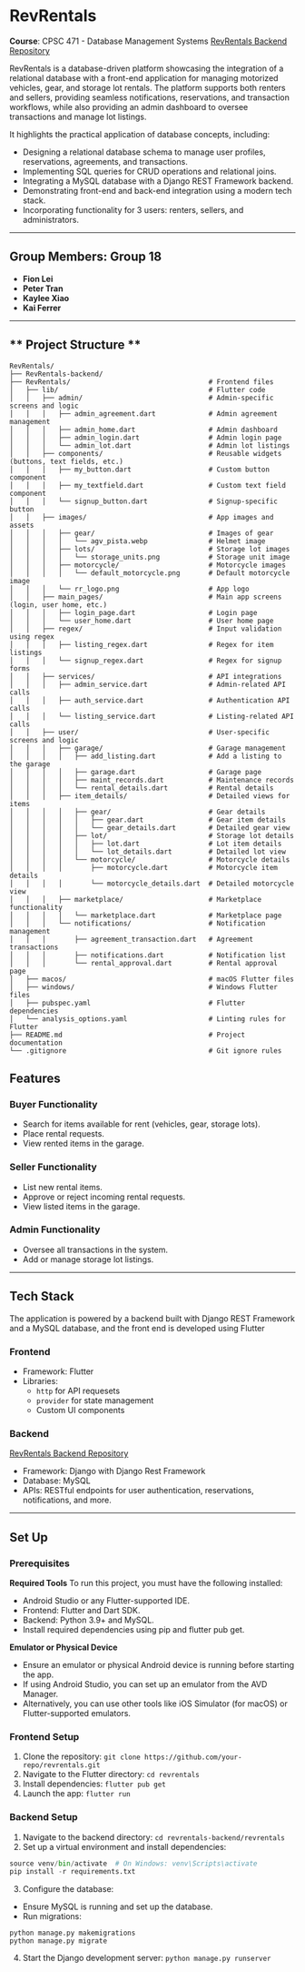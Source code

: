 # **RevRentals**

**Course**: CPSC 471 - Database Management Systems
[RevRentals Backend Repository]([url](https://github.com/fion-lei/RevRentals-backend))

RevRentals is a database-driven platform showcasing the integration of a relational database with a front-end application for managing motorized vehicles, gear, and storage lot rentals. The platform supports both renters and sellers, providing seamless notifications, reservations, and transaction workflows, while also providing an admin dashboard to oversee transactions and manage lot listings.

It highlights the practical application of database concepts, including:
- Designing a relational database schema to manage user profiles, reservations, agreements, and transactions.
- Implementing SQL queries for CRUD operations and relational joins.
- Integrating a MySQL database with a Django REST Framework backend.
- Demonstrating front-end and back-end integration using a modern tech stack.
- Incorporating functionality for 3 users: renters, sellers, and administrators.
  
---
## **Group Members: Group 18**

- **Fion Lei**
- **Peter Tran**
- **Kaylee Xiao**
- **Kai Ferrer**

---
## ** Project Structure **
```
RevRentals/
├── RevRentals-backend/
├── RevRentals/                                  # Frontend files
│   ├── lib/                                     # Flutter code
│   │   ├── admin/                               # Admin-specific screens and logic
│   │   │   ├── admin_agreement.dart             # Admin agreement management
│   │   │   ├── admin_home.dart                  # Admin dashboard
│   │   │   ├── admin_login.dart                 # Admin login page
│   │   │   └── admin_lot.dart                   # Admin lot listings
│   │   ├── components/                          # Reusable widgets (buttons, text fields, etc.)
│   │   │   ├── my_button.dart                   # Custom button component
│   │   │   ├── my_textfield.dart                # Custom text field component
│   │   │   └── signup_button.dart               # Signup-specific button
│   │   ├── images/                              # App images and assets
│   │   │   ├── gear/                            # Images of gear
│   │   │   │   └── agv_pista.webp               # Helmet image
│   │   │   ├── lots/                            # Storage lot images
│   │   │   │   └── storage_units.png            # Storage unit image
│   │   │   ├── motorcycle/                      # Motorcycle images
│   │   │   │   └── default_motorcycle.png       # Default motorcycle image
│   │   │   └── rr_logo.png                      # App logo
│   │   ├── main_pages/                          # Main app screens (login, user home, etc.)
│   │   │   ├── login_page.dart                  # Login page
│   │   │   └── user_home.dart                   # User home page
│   │   ├── regex/                               # Input validation using regex
│   │   │   ├── listing_regex.dart               # Regex for item listings
│   │   │   └── signup_regex.dart                # Regex for signup forms
│   │   ├── services/                            # API integrations
│   │   │   ├── admin_service.dart               # Admin-related API calls
│   │   │   ├── auth_service.dart                # Authentication API calls
│   │   │   └── listing_service.dart             # Listing-related API calls
│   │   ├── user/                                # User-specific screens and logic
│   │   │   ├── garage/                          # Garage management
│   │   │   │   ├── add_listing.dart             # Add a listing to the garage
│   │   │   │   ├── garage.dart                  # Garage page
│   │   │   │   ├── maint_records.dart           # Maintenance records
│   │   │   │   └── rental_details.dart          # Rental details
│   │   │   ├── item_details/                    # Detailed views for items
│   │   │   │   ├── gear/                        # Gear details
│   │   │   │   │   ├── gear.dart                # Gear item details
│   │   │   │   │   └── gear_details.dart        # Detailed gear view
│   │   │   │   ├── lot/                         # Storage lot details
│   │   │   │   │   ├── lot.dart                 # Lot item details
│   │   │   │   │   └── lot_details.dart         # Detailed lot view
│   │   │   │   └── motorcycle/                  # Motorcycle details
│   │   │   │       ├── motorcycle.dart          # Motorcycle item details
│   │   │   │       └── motorcycle_details.dart  # Detailed motorcycle view
│   │   │   ├── marketplace/                     # Marketplace functionality
│   │   │   │   └── marketplace.dart             # Marketplace page
│   │   │   └── notifications/                   # Notification management
│   │   │       ├── agreement_transaction.dart   # Agreement transactions
│   │   │       ├── notifications.dart           # Notification list
│   │   │       └── rental_approval.dart         # Rental approval page
│   ├── macos/                                   # macOS Flutter files
│   ├── windows/                                 # Windows Flutter files
│   ├── pubspec.yaml                             # Flutter dependencies
│   └── analysis_options.yaml                    # Linting rules for Flutter
├── README.md                                    # Project documentation
└── .gitignore                                   # Git ignore rules
```

## **Features**
### **Buyer Functionality**
- Search for items available for rent (vehicles, gear, storage lots).
- Place rental requests.
- View rented items in the garage.
  
### **Seller Functionality**
- List new rental items.
- Approve or reject incoming rental requests.
- View listed items in the garage.

### **Admin Functionality**
- Oversee all transactions in the system.
- Add or manage storage lot listings.

---

## **Tech Stack**
The application is powered by a backend built with Django REST Framework and a MySQL database, and the front end is developed using Flutter
### Frontend

- Framework: Flutter
- Libraries:
  - `http` for API requesets
  - `provider` for state management
  - Custom UI components

### Backend
[RevRentals Backend Repository]([url](https://github.com/fion-lei/RevRentals-backend))
- Framework: Django with Django Rest Framework
- Database: MySQL
- APIs: RESTful endpoints for user authentication, reservations, notifications, and more.

---

## **Set Up**
### Prerequisites
**Required Tools**
To run this project, you must have the following installed:
- Android Studio or any Flutter-supported IDE.
- Frontend: Flutter and Dart SDK.
- Backend: Python 3.9+ and MySQL.
- Install required dependencies using pip and flutter pub get.

**Emulator or Physical Device**
- Ensure an emulator or physical Android device is running before starting the app.
- If using Android Studio, you can set up an emulator from the AVD Manager.
- Alternatively, you can use other tools like iOS Simulator (for macOS) or Flutter-supported emulators.

### Frontend Setup
1. Clone the repository: ```git clone https://github.com/your-repo/revrentals.git```
2. Navigate to the Flutter directory: ```cd revrentals```
3. Install dependencies: ```flutter pub get```
4. Launch the app: ```flutter run```

### Backend Setup
1. Navigate to the backend directory: ```cd revrentals-backend/revrentals```
2. Set up a virtual environment and install dependencies:
```python -m venv venv
source venv/bin/activate  # On Windows: venv\Scripts\activate
pip install -r requirements.txt
```
3. Configure the database:
- Ensure MySQL is running and set up the database.
- Run migrations:
```
python manage.py makemigrations
python manage.py migrate
```
4. Start the Django development server: ```python manage.py runserver```
